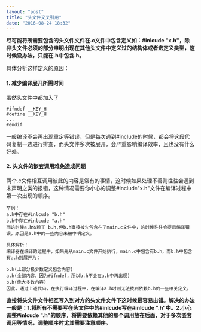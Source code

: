 ```yaml
---
layout: "post"
title: "头文件交叉引用"
date: "2016-08-24 18:32"
---
```


**尽可能将所需要包含的头文件文件在.c文件中包含定义如：#inlcude "x.h"，除非头文件必须的部分申明出现在其他头文件中定义过的结构体或者宏定义类型，这时候没办法，只能在.h中包含.h。**

具体分析这样定义的原因：

#### 1. 减少编译展开所需时间

虽然头文件中都加入了
```
#ifndef __KEY_H
#define __KEY_H
...
#endif
```
一般编译不会再出现重定等错误，但是每次遇到#include的时候，都会将这段代码复制一边进行排查，而头文件多次被展开，会严重影响编译效率，且也没有什么好处。

<!-- more -->



#### 2. 头文件的嵌套调用难免造成问题

两个.c文件相互调用彼此的内容是常有的事情，这时候如果处理不善则往往会遇到未声明之类的报错，这种情况需要你小心的调整#include"x.h"文件在编译过程中第一次出现的顺序。
```
举例：
a.h中存在#inlcude "b.h"
b.h中存在#inlcude "a.h"
而这时候a.h依赖于 b.h,但b.h直接被先包含在了main.c文件中，这时候往往会提示编译错误，原因是a.h中的一些内容未被申明定义。

具体解析：
编译器在编译的过程中，如果先从main.c文件开始执行，main.c中包含有b.h，而b.h中包含有a.h则展开为：

b.h(上部分极少数定义包含内容)
a.h(全部内容，因为#ifndef，所以b.h不会在a.h中再出现)
b.h(绝大多数内容)
因此，通过上述代码，在执行编译过程中，在编译a.h时则无法找到依赖b.h的一些相关定义。
```

**直接将头文件文件相互写入到对方的头文件文件下这时候最容易出错。解决的办法一般是：1.将所有不需要写在头文件中的#inlcude写在#inlcude ".h"中。2.小心调整#inlcude ".h"的顺序，将需要依赖其他的那个调用放在后面，对于多次嵌套调用等情况，调整顺序时尤其需要注意顺序。**
